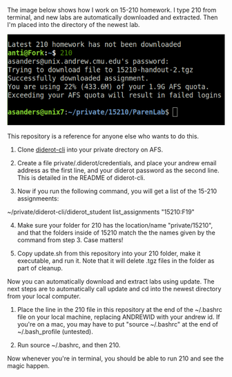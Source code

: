 The image below shows how I work on 15-210 homework. I type 210 from terminal,
and new labs are automatically downloaded and extracted. Then I'm placed into
the directory of the newest lab.

<p align="center">
  <img src="./example.png">
</p>

This repository is a reference for anyone else who wants to do this. 

1. Clone [diderot-cli](https://github.com/diderot-edu/diderot-cli) into your
private drectory on AFS.

2. Create a file private/.diderot/credentials, and place your andrew email
address as the first line, and your diderot password as the second line. This
is detailed in the README of diderot-cli.

3. Now if you run the following command, you will get a list of the 15-210
assignmeents:

~/private/diderot-cli/diderot_student list_assignments "15210:F19"

4. Make sure your folder for 210 has the location/name "private/15210", and that
the folders inside of 15210 match the the names given by the command from
step 3. Case matters!

6. Copy update.sh from this repository into your 210 folder, make it executable,
and run it. Note that it will delete .tgz files in the folder as part of
cleanup.

Now you can automatically download and extract labs using update. The next steps
are to automatically call update and cd into the newest directory from your
local computer.

1. Place the line in the 210 file in this repository at the end of the ~/.bashrc
file on your local machine, replacing ANDREWID with your andrew id. If you're on
a mac, you may have to put "source ~/.bashrc" at the end of ~/.bash_profile
(untested).


2. Run source ~/.bashrc, and then 210.

Now whenever you're in terminal, you should be able to run 210 and see the
magic happen.
